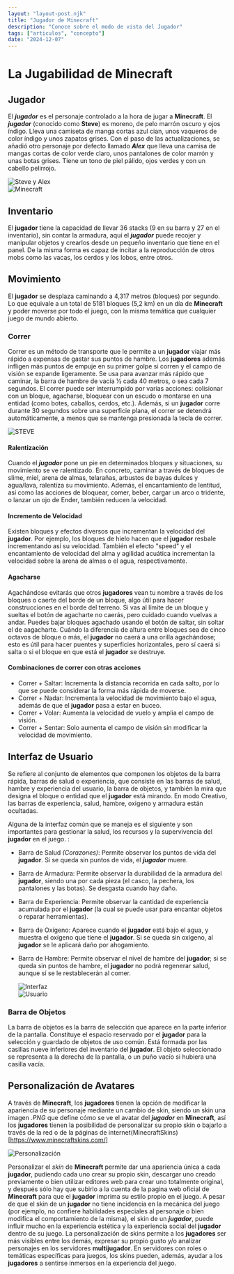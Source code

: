 ```yaml
---
layout: "layout-post.njk"
title: "Jugador de Minecraft"
description: "Conoce sobre el modo de vista del Jugador"
tags: ["articulos", "concepto"]
date: "2024-12-07"
---
```


# La Jugabilidad de Minecraft

## Jugador

El ***jugador*** es el personaje controlado a la hora de jugar a **Minecraft**. El ***jugador*** (conocido como **Steve**) es moreno, de pelo marrón oscuro y ojos índigo. Lleva una camiseta de manga cortas azul cian, unos vaqueros de color índigo y unos zapatos grises. Con el paso de las actualizaciones, se añadió otro personaje por defecto llamado ***Alex*** que lleva una camisa de mangas cortas de color verde claro, unos pantalones de color marrón y unas botas grises. Tiene un tono de piel pálido, ojos verdes y con un cabello pelirrojo.

  <div class="row">
    <div class="col-md-6">
      <img src="https://media.tenor.com/U2fns8isxrwAAAAi/minecraft-steve.gif" alt="Steve y Alex" class="img-fluid">
    </div>
    <div class="col-md-6">
      <img src="https://img2-levelup.buscafs.com/757432/757432.jpg" alt="Minecraft" class="Steve y Alex">
    </div>
  </div>
</section>


## Inventario

El **jugador** tiene la capacidad de llevar 36 stacks (9 en su barra y 27 en el inventario), sin contar la armadura, aquí el ***jugador*** puede recojer y manipular objetos y crearlos desde un pequeño inventario que tiene en el panel. De la misma forma es capaz de incitar a la reproducción de otros mobs como las vacas, los cerdos y los lobos, entre otros. 

## Movimiento

El **jugador** se desplaza caminando a 4,317 metros (bloques) por segundo. Lo que equivale a un total de 5181 bloques (5,2 km) en un día de **Minecraft** y poder moverse por todo el juego, con la misma temática que cualquier juego de mundo abierto. 

### Correr
Correr es un método de transporte que le permite a un **jugador** viajar más rápido a expensas de gastar sus puntos de hambre. Los **jugadores** además infligen más puntos de empuje en su primer golpe si corren y el campo de visión se expande ligeramente. Se usa para avanzar más rápido que caminar, la barra de hambre de vacía 1⁄2 cada 40 metros, o sea cada 7 segundos.
El correr puede ser interrumpido por varias acciones: colisionar con un bloque, agacharse, bloquear con un escudo o montarse en una entidad (como botes, caballos, cerdos, etc.). Además, si un **jugador** corre durante 30 segundos sobre una superficie plana, el correr se detendrá automáticamente, a menos que se mantenga presionada la tecla de correr.

<img src="https://c.tenor.com/9GjdFTzP7hkAAAAd/tenor.gif" alt="STEVE">

####  Ralentización
Cuando el ***jugador*** pone un pie en determinados bloques y situaciones, su movimiento se ve ralentizado. En concreto, caminar a través de bloques de slime, miel, arena de almas, telarañas, arbustos de bayas dulces y agua/lava, ralentiza su movimiento. Además, el encantamiento de lentitud, así como las acciones de bloquear, comer, beber, cargar un arco o tridente, o lanzar un ojo de Ender, también reducen la velocidad.

#### Incremento de Velocidad
Existen bloques y efectos diversos que incrementan la velocidad del **jugador**. Por ejemplo, los bloques de hielo hacen que el **jugador** resbale incrementando así su velocidad. También el efecto "speed" y el encantamiento de velocidad del alma y agilidad acuática incrementan la velocidad sobre la arena de almas o el agua, respectivamente. 

#### Agacharse
Agachándose evitarás que otros **jugadores** vean tu nombre a través de los bloques o caerte del borde de un bloque, algo útil para hacer construcciones en el borde del terreno. Si vas al límite de un bloque y sueltas el botón de agacharte no caerás, pero cuidado cuando vuelvas a andar. Puedes bajar bloques agachado usando el botón de saltar, sin soltar el de aagacharte. Cuándo la diferencia de altura entre bloques sea de cinco octavos de bloque o más, el **jugador** no caerá a una orilla agachándose; esto es útil para hacer puentes y superficies horizontales, pero sí caerá si salta o si el bloque en que está el **jugador** se destruye. 

#### Combinaciones de correr con otras acciones
- Correr + Saltar: Incrementa la distancia recorrida en cada salto, por lo que se puede considerar la forma más rápida de moverse.
- Correr + Nadar: Incrementa la velocidad de movimiento bajo el agua, además de que el **jugador** pasa a estar en buceo.
- Correr + Volar: Aumenta la velocidad de vuelo y amplia el campo de visión.
- Correr + Sentar: Solo aumenta el campo de visión sin modificar la velocidad de movimiento. 

## Interfaz de Usuario
Se refiere al conjunto de elementos que componen los objetos de la barra rápida, barras de salud o experiencia, que consiste en las barras de salud, hambre y experiencia del usuario, la barra de objetos, y también la mira que designa el bloque o entidad que el **jugador** está mirando. En modo Creativo, las barras de experiencia, salud, hambre, oxigeno y armadura están ocultadas.

Alguna de la interfaz común que se maneja es el siguiente y son importantes para gestionar la salud, los recursos y la supervivencia del **jugador** en el juego. :
- Barra de Salud _(Corazones)_: Permite observar los puntos de vida del **jugador**. Si se queda sin puntos de vida, el ***jugador*** muere.
- Barra de Armadura: Permite observar la durabilidad de la armadura del **jugador**, siendo una por cada pieza (el casco, la pechera, los pantalones y las botas). Se desgasta cuando hay daño.
- Barra de Experiencia: Permite observar la cantidad de experiencia acumulada por el **jugador** (la cual se puede usar para encantar objetos o reparar herramientas).
- Barra de Oxígeno: Aparece cuando el **jugador** está bajo el agua, y muestra el oxígeno que tiene el **jugador**. Si se queda sin oxígeno, al **jugador** se le aplicará daño por ahogamiento.
- Barra de Hambre: Permite observar el nivel de hambre del **jugador**; si se queda sin puntos de hambre, el **jugador** no podrá regenerar salud, aunque sí se le restablecerán al comer.

  <div class="row">
    <div class="col-md-6">
      <img src="https://www.minecraft101.net/r/i/minecraft-UI.png" alt="Interfaz" class="img-fluid">
    </div>
    <div class="col-md-6">
      <img src="https://media.forgecdn.net/attachments/594/419/furnace.png" alt="Usuario" class="img-fluid">
    </div>
  </div>
</section>

### Barra de Objetos
La barra de objetos es la barra de selección que aparece en la parte inferior de la pantalla. Constituye el espacio reservado por el **jugador** para la selección y guardado de objetos de uso común. Está formada por las casillas nueve inferiores del inventario del **jugador**. El objeto seleccionado se representa a la derecha de la pantalla, o un puño vacío si hubiera una casilla vacía. 

## Personalización de Avatares
A través de **Minecraft**, los **jugadores** tienen la opción de modificar la apariencia de su personaje mediante un cambio de skin, siendo un skin una imagen _.PNG_ que define cómo se ve el avatar del ***jugador*** en **Minecraft**, así los **jugadores** tienen la posibilidad de personalizar su propio skin o bajarlo a través de la red o de la páginas de internet(MinecraftSkins)[https://www.minecraftskins.com/]

<img src="https://cloudfront-eu-central-1.images.arcpublishing.com/diarioas/76WUFPURXJNXJLCJHSII6DWWGY.jpg" alt="Personalización">

Personalizar el _skin_ de **Minecraft** permite dar una apariencia única a cada **jugador**, pudiendo cada uno crear su propio skin, descargar uno creado previamente o bien utilizar editores web para crear uno totalmente original, y después sólo hay que subirlo a la cuenta de la pagina web oficial de **Minecraft** para que el **jugador** imprima su estilo propio en el juego.
A pesar de que el skin de un **jugador** no tiene incidencia en la mecánica del juego (por ejemplo, no confiere habilidades especiales al personaje o bien modifica el comportamiento de la misma), el skin de un ***jugador***, puede influir mucho en la experiencia estética y la experiencia social del **jugador** dentro de su juego. La personalización de skins permite a los **jugadores** ser más visibles entre los demás, expresar su propio gusto y/o analizar personajes en los servidores **multijugador**. En servidores con roles o temáticas específicas para juegos, los skins pueden, además, ayudar a los **jugadores** a sentirse inmersos en la experiencia del juego. 